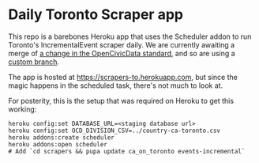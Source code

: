 # Daily Toronto Scraper app

This repo is a barebones Heroku app that uses the Scheduler addon to run
Toronto's IncrementalEvent scraper daily. We are currently awaiting a
merge of [a change in the OpenCivicData
standard](https://github.com/opencivicdata/python-opencivicdata-django/pull/57),
and so are using a [custom
branch](https://github.com/patcon/scrapers-ca/tree/test/eventagendaitem-classification-scrape).

The app is hosted at https://scrapers-to.herokuapp.com, but since the
magic happens in the scheduled task, there's not much to look at.

For posterity, this is the setup that was required on Heroku to get this
working:

```
heroku config:set DATABASE_URL=<staging database url>
heroku config:set OCD_DIVISION_CSV=../country-ca-toronto.csv
heroku addons:create scheduler
heroku addons:open scheduler
# Add `cd scrapers && pupa update ca_on_toronto events-incremental`
